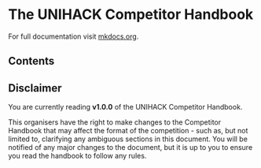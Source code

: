 # The UNIHACK Competitor Handbook

For full documentation visit [mkdocs.org](http://mkdocs.org).

## Contents



## Disclaimer

You are currently reading **v1.0.0** of the UNIHACK Competitor Handbook.

This organisers have the right to make changes to the Competitor Handbook that
may affect the format of the competition - such as, but not limited to,
clarifying any ambiguous sections in this document. You will be notified of any
major changes to the document, but it is up to you to ensure you read the
handbook to follow any rules.
